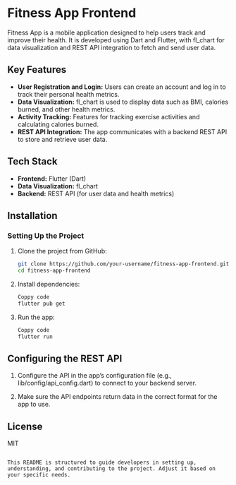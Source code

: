 # Fitness App Frontend

Fitness App is a mobile application designed to help users track and improve their health. It is developed using Dart and Flutter, with fl_chart for data visualization and REST API integration to fetch and send user data.

## Key Features

- **User Registration and Login:** Users can create an account and log in to track their personal health metrics.
- **Data Visualization:** fl_chart is used to display data such as BMI, calories burned, and other health metrics.
- **Activity Tracking:** Features for tracking exercise activities and calculating calories burned.
- **REST API Integration:** The app communicates with a backend REST API to store and retrieve user data.

## Tech Stack

- **Frontend:** Flutter (Dart)
- **Data Visualization:** fl_chart
- **Backend:** REST API (for user data and health metrics)

## Installation

### Setting Up the Project

1. Clone the project from GitHub:

   ```bash
   git clone https://github.com/your-username/fitness-app-frontend.git
   cd fitness-app-frontend
2. Install dependencies:

    ```bash
    Coppy code
    flutter pub get
3. Run the app:

    ```bash
    Coppy code
    flutter run
## Configuring the REST API
1. Configure the API in the app’s configuration file (e.g., lib/config/api_config.dart) to connect to your backend server.

2. Make sure the API endpoints return data in the correct format for the app to use.

## License
MIT
  ```vbnet
  
This README is structured to guide developers in setting up, understanding, and contributing to the project. Adjust it based on your specific needs.
